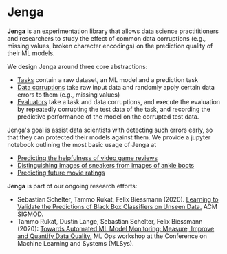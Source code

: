 # Jenga

__Jenga__ is an experimentation library that allows data science practititioners and researchers to study the effect of common data corruptions (e.g., missing values, broken character encodings) on the prediction quality of their ML models.

We design Jenga around three core abstractions: 

 * [Tasks](https://github.com/schelterlabs/jenga/tree/master/jenga/tasks) contain a raw dataset, an ML model and a prediction task
 * [Data corruptions](https://github.com/schelterlabs/jenga/tree/master/jenga/corruptions) take raw input data and randomly apply certain data errors to them (e.g., missing values)
 * [Evaluators](https://github.com/schelterlabs/jenga/tree/master/jenga/evaluation) take a task and data corruptions, and execute the evaluation by repeatedly corrupting the test data of the task, and recording the predictive performance of the model on the corrupted test data.

Jenga's goal is assist data scientists with detecting such errors early, so that they can protected their models against them. We provide a jupyter notebook outlining the most basic usage of Jenga at 

 * [Predicting the helpfulness of video game reviews](example-reviews.ipynb)
 * [Distinguishing images of sneakers from images of ankle boots](example-shoes.ipynb)
 * [Predicting future movie ratings](example-movieratings.ipynb)

__Jenga__ is part of our ongoing research efforts:

 * Sebastian Schelter, Tammo Rukat, Felix Biessmann (2020). [Learning to Validate the Predictions of Black Box Classifiers on Unseen Data.](https://ssc.io/pdf/mod0077s.pdf) ACM SIGMOD. 
 * Tammo Rukat, Dustin Lange, Sebastian Schelter, Felix Biessmann (2020): [Towards Automated ML Model Monitoring: Measure, Improve and Quantify Data Quality.](https://ssc.io/pdf/autoops.pdf) ML Ops workshop at the Conference on Machine Learning and Systems&nbsp;(MLSys). 
